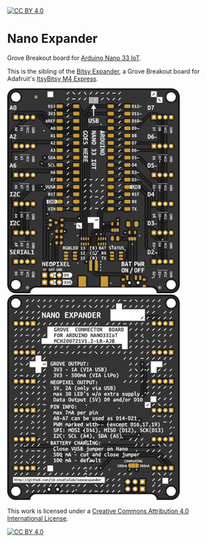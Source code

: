 [![CC BY 4.0][cc-by-shield]][cc-by]

# Nano Expander
Grove Breakout board for [Arduino Nano 33 IoT](https://store.arduino.cc/products/arduino-nano-33-iot).

This is the sibling of the [Bitsy Expander](https://github.com/id-studiolab/BitsyExpander), a Grove Breakout board for Adafruit's [ItsyBitsy M4 Express](https://www.adafruit.com/product/3800).

<img src="nanoExpander_v12/Assets/NanoExpander_Front.png" width="400px">   <img src="/nanoExpander_v12/Assets/NanoExpander_Back.png" width="400px">

This work is licensed under a
[Creative Commons Attribution 4.0 International License][cc-by].

[![CC BY 4.0][cc-by-image]][cc-by]

[cc-by]: http://creativecommons.org/licenses/by/4.0/
[cc-by-image]: https://i.creativecommons.org/l/by/4.0/88x31.png
[cc-by-shield]: https://img.shields.io/badge/License-CC%20BY%204.0-lightgrey.svg
